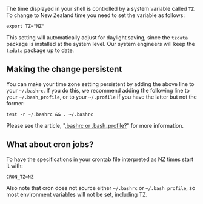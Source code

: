 The time displayed in your shell is controlled by a system variable
called `TZ`. To change to New Zealand time you need to set the variable
as follows:

    export TZ="NZ"

This setting will automatically adjust for daylight saving, since the
`tzdata` package is installed at the system level. Our system engineers
will keep the `tzdata` package up to date.

Making the change persistent
----------------------------

You can make your time zone setting persistent by adding the above line
to your `~/.bashrc`. If you do this, we recommend adding the following
line to your `~/.bash_profile`, or to your `~/.profile` if you have the
latter but not the former:

    test -r ~/.bashrc && . ~/.bashrc

Please see the article, \"[.bashrc or
.bash\_profile?](https://support.nesi.org.nz/hc/en-gb/articles/360001194536)\"
for more information.

What about cron jobs?
---------------------

To have the specifications in your crontab file interpreted as NZ times
start it with:

    CRON_TZ=NZ

Also note that cron does not source either `~/.bashrc` or
`~/.bash_profile`, so most environment variables will not be set,
including TZ.
